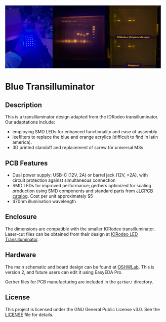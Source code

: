 ![Cover](photos/600ppi/cover.png)

# Blue Transilluminator

## Description

This is a transilluminator design adapted from the IORodeo transilluminator. Our adaptations include:
- employing SMD LEDs for enhanced functionality and ease of assembly
- leefilters to replace the blue and orange acrylics (difficult to find in latin america).
- 3D printed standoff and replacement of screw for universal M3s

## PCB Features

- Dual power supply: USB-C (12V, 2A) or barrel jack (12V, >2A), with circuit protection against simultaneous connection
- SMD LEDs for improved performance; gerbers optimized for scaling production using SMD components and standard parts from [JLCPCB catalog](https://jlcpcb.com/parts). Cost per unit approximately $5
- 470nm illumination wavelength

## Enclosure

The dimensions are compatible with the smaller IORodeo transilluminator. Laser-cut files can be obtained from their design at [IORodeo LED Transilluminator](http://public.iorodeo.com/docs/led_transilluminator/).

## Hardware

The main schematic and board design can be found at [OSHWLab](https://oshwlab.com/franxi2953/blue-transilluminator). This is version 2, and future users can edit it using EasyEDA Pro.

Gerber files for PCB manufacturing are included in the `gerber/` directory.

## License

This project is licensed under the GNU General Public License v3.0. See the [LICENSE](LICENSE) file for details.
